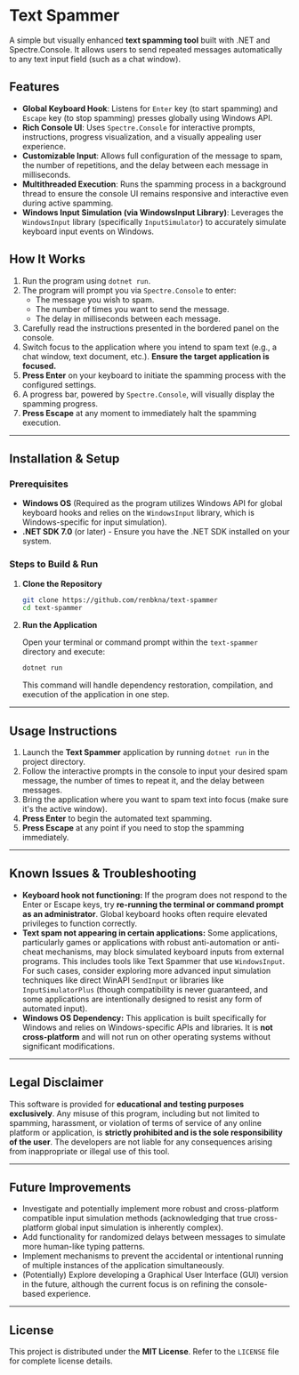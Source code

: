 # Text Spammer

A simple but visually enhanced **text spamming tool** built with .NET and Spectre.Console. It allows users to send repeated messages automatically to any text input field (such as a chat window).

## Features

- **Global Keyboard Hook**: Listens for `Enter` key (to start spamming) and `Escape` key (to stop spamming) presses globally using Windows API.
- **Rich Console UI**: Uses `Spectre.Console` for interactive prompts, instructions, progress visualization, and a visually appealing user experience.
- **Customizable Input**: Allows full configuration of the message to spam, the number of repetitions, and the delay between each message in milliseconds.
- **Multithreaded Execution**: Runs the spamming process in a background thread to ensure the console UI remains responsive and interactive even during active spamming.
- **Windows Input Simulation (via WindowsInput Library)**: Leverages the `WindowsInput` library (specifically `InputSimulator`) to accurately simulate keyboard input events on Windows.

## How It Works

1. Run the program using `dotnet run`.
2. The program will prompt you via `Spectre.Console` to enter:
    - The message you wish to spam.
    - The number of times you want to send the message.
    - The delay in milliseconds between each message.
3. Carefully read the instructions presented in the bordered panel on the console.
4. Switch focus to the application where you intend to spam text (e.g., a chat window, text document, etc.). **Ensure the target application is focused.**
5. **Press Enter** on your keyboard to initiate the spamming process with the configured settings.
6. A progress bar, powered by `Spectre.Console`, will visually display the spamming progress.
7. **Press Escape** at any moment to immediately halt the spamming execution.

---

## Installation & Setup

### Prerequisites

- **Windows OS** (Required as the program utilizes Windows API for global keyboard hooks and relies on the `WindowsInput` library, which is Windows-specific for input simulation).
- **.NET SDK 7.0** (or later) - Ensure you have the .NET SDK installed on your system.

### Steps to Build & Run

1. **Clone the Repository**

    ```sh
    git clone https://github.com/renbkna/text-spammer
    cd text-spammer
    ```

2. **Run the Application**

    Open your terminal or command prompt within the `text-spammer` directory and execute:

    ```sh
    dotnet run
    ```

    This command will handle dependency restoration, compilation, and execution of the application in one step.

---

## Usage Instructions

1. Launch the **Text Spammer** application by running `dotnet run` in the project directory.
2. Follow the interactive prompts in the console to input your desired spam message, the number of times to repeat it, and the delay between messages.
3. Bring the application where you want to spam text into focus (make sure it's the active window).
4. **Press Enter** to begin the automated text spamming.
5. **Press Escape** at any point if you need to stop the spamming immediately.

---

## Known Issues & Troubleshooting

- **Keyboard hook not functioning:** If the program does not respond to the Enter or Escape keys, try **re-running the terminal or command prompt as an administrator**. Global keyboard hooks often require elevated privileges to function correctly.
- **Text spam not appearing in certain applications:** Some applications, particularly games or applications with robust anti-automation or anti-cheat mechanisms, may block simulated keyboard inputs from external programs. This includes tools like Text Spammer that use `WindowsInput`.  For such cases, consider exploring more advanced input simulation techniques like direct WinAPI `SendInput` or libraries like `InputSimulatorPlus` (though compatibility is never guaranteed, and some applications are intentionally designed to resist any form of automated input).
- **Windows OS Dependency:** This application is built specifically for Windows and relies on Windows-specific APIs and libraries. It is **not cross-platform** and will not run on other operating systems without significant modifications.

---

## Legal Disclaimer

This software is provided for **educational and testing purposes exclusively**. Any misuse of this program, including but not limited to spamming, harassment, or violation of terms of service of any online platform or application, is **strictly prohibited and is the sole responsibility of the user**. The developers are not liable for any consequences arising from inappropriate or illegal use of this tool.

---

## Future Improvements

- Investigate and potentially implement more robust and cross-platform compatible input simulation methods (acknowledging that true cross-platform global input simulation is inherently complex).
- Add functionality for randomized delays between messages to simulate more human-like typing patterns.
- Implement mechanisms to prevent the accidental or intentional running of multiple instances of the application simultaneously.
- (Potentially) Explore developing a Graphical User Interface (GUI) version in the future, although the current focus is on refining the console-based experience.

---

## License

This project is distributed under the **MIT License**. Refer to the `LICENSE` file for complete license details.
